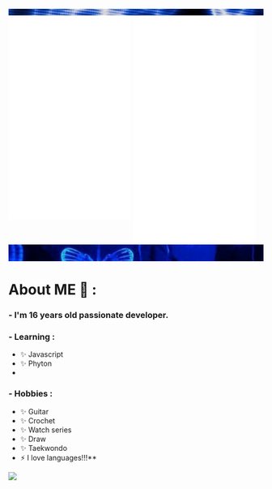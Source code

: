 <div class="parte_de_arriba">
<img src="22.png">
</div>


<div>
  <img src="/metrics1.svg" width="48%" align="top" />
  <img src="/metrics2.svg" width="48%"  />
</div>

<div class="contenedor">
<img src="3vs4.png" align="top">
</div>

# About ME 💬 :

### - I'm 16 years old passionate developer.


### - Learning :                                
- ✨ Javascript 
- ✨ Phyton
- 
### - Hobbies : 
- ✨ Guitar
- ✨ Crochet
- ✨ Watch series
- ✨ Draw
- ✨ Taekwondo
- ⚡ I love languages!!!**


<p align="left">
  
<div align="center">
<img src="https://komarev.com/ghpvc/?username=jackvvl&&style=flat-square" align="left" />
</div> 






